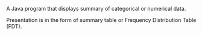  A Java program that displays summary of categorical or numerical data.
 
 Presentation is in the form of summary table or Frequency Distribution Table (FDT).
